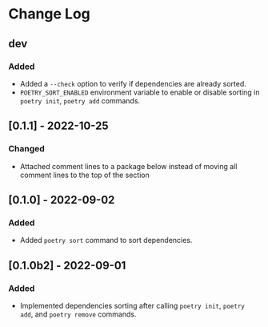 # Change Log

## dev

### Added

- Added a `--check` option to verify if dependencies are already sorted.
- `POETRY_SORT_ENABLED` environment variable to enable or disable sorting in `poetry init`, `poetry add` commands.

## [0.1.1] - 2022-10-25

### Changed

- Attached comment lines to a package below instead of moving all comment lines to the top of the section

## [0.1.0] - 2022-09-02

### Added

- Added `poetry sort` command to sort dependencies.

## [0.1.0b2] - 2022-09-01

### Added

- Implemented dependencies sorting after calling `poetry init`, `poetry add`, and `poetry remove` commands.
